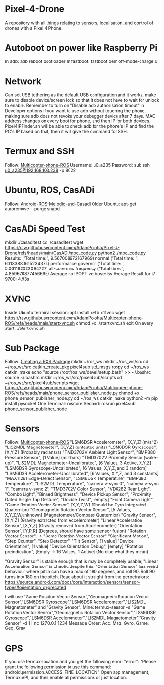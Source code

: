 # Pixel-4-Drone
A repository with all things relating to sensors, localisation, and control of drones with a Pixel 4 Phone.

# Autoboot on power like Raspberry Pi
In adb:
  adb reboot bootloader
In fastboot:
  fastboot oem off-mode-charge 0

# Network
Can set USB tethering as the default USB configuration and it works, make sure to disable device/screen lock so that it does not have to wait for unlock to enable.
Remember to turn on "Disable adb authorisation timout" in Developer options if you want to use adb without touching the phone, making sure adb does not revoke your debugger device after 7 days.
MAC address changes on every boot for phone, and then IP for both devices.
Pixel4IPFinder.sh will be able to check adb for the phone's IP and find the PC's IP based on that, then it will give the command for SSH.

# Termux and SSH
Follow: [Multicopter-phone-ROS](https://raw.githubusercontent.com/AdamPoloha/Multicopter-phone-ROS/refs/heads/main/README.md)
Username: u0_a235
Password: sub
ssh u0_a235@192.168.103.238 -p 8022

# Ubuntu, ROS, CasADi
Follow: [Android-ROS-Melodic-and-Casadi](https://raw.githubusercontent.com/AdamPoloha/Android-ROS-Melodic-and-Casadi/refs/heads/main/README.md)
Older Ubuntu: apt-get autoremove --purge snapd

# CasADi Speed Test
mkdir ./casaditest
cd ./casaditest
wget https://raw.githubusercontent.com/AdamPoloha/Pixel-4-Drone/refs/heads/main/CasADi/mpc_code.py
python2 ./mpc_code.py
Results:
  ('Total time: ', 9.567008972167969) normal
  ('Total time: ', 6.1133880615234375) performance governor
  ('Total time: ', 5.061182022094727) all-core max frequency
  ('Total time: ', 4.859670877456665)
  Average no IPOPT verbose: 5s
Average Result for i7 9700: 4.93s

# XVNC
Inside Ubuntu terminal session:
  apt install xvfb x11vnc
  wget https://raw.githubusercontent.com/AdamPoloha/Multicopter-phone-ROS/refs/heads/main/startxvnc.sh
  chmod +x ./startxvnc.sh
  exit
On every start:
  ./startxvnc.sh

# Sub Package
Follow: [Creating a ROS Package](https://wiki.ros.org/ROS/Tutorials/CreatingPackage)
  mkdir ~/ros_ws
  mkdir ~/ros_ws/src
  cd ~/ros_ws/src
  catkin_create_pkg pixel4sub std_msgs rospy
  cd ~/ros_ws
  catkin_make
  echo "source /root/ros_ws/devel/setup.bash" >> ~/.bashrc
  source ~/.bashrc
  mkdir ~/ros_ws/src/pixel4sub/scripts
  cd ~/ros_ws/src/pixel4sub/scripts
  wget https://raw.githubusercontent.com/AdamPoloha/Multicopter-phone-ROS/refs/heads/main/phone_sensor_publisher_node.py
  chmod +x phone_sensor_publisher_node.py
  cd ~/ros_ws
  catkin_make
  python2 -m pip install pysocket
One Terminal:
  roscore
Second:
  rosrun pixel4sub phone_sensor_publisher_node

# Sensors
Follow: [Multicopter-phone-ROS](https://raw.githubusercontent.com/AdamPoloha/Multicopter-phone-ROS/refs/heads/main/README.md)
  "LSM6DSR Accelerometer", [X,Y,Z] (m/s^2)
  "LIS2MDL Magnetometer", [X,Y,Z] (untested units)
  "LSM6DSR Gyroscope", [X,Y,Z] (Probably radians/s)
  "TMD3702V Ambient Light Sensor",
  "BMP380 Pressure Sensor", [1 Value] (millibars)
  "TMD3702V Proximity Sensor (wake-up)",
  "LIS2MDL Magnetometer-Uncalibrated", [6 Values, 3 Active, X,Y,Z]
  "LSM6DSR Gyroscope-Uncalibrated", [6 Values, X,Y,Z, and 3 random]
  "LSM6DSR Accelerometer-Uncalibrated", [6 Values, X,Y,Z, and 3 constants]
  "MAX11261 Edge-Detect Sensor",
  "LSM6DSR Temperature",
  "BMP380 Temperature",
  "LIS2MDL Temperature",
  "camera v-sync 0",
  "camera v-sync 1",
  "camera v-sync 2",
  "TMD3702V Color Sensor",
  "VD6282 Rear Light",
  "Combo Light",
  "Binned Brightness",
  "Device Pickup Sensor",
  "Proximity Gated Single Tap Gesture",
  "Double Twist", [empty]
  "Front Camera Light",
  "Game Rotation Vector Sensor", [X,Y,Z,W] (Should be Gyro Integrated Quaternion)
  "Geomagnetic Rotation Vector Sensor", [5 Values, X,Y,Z,W,unknown] (Magnetometer/Compass Quaternion)
  "Gravity Sensor", [X,Y,Z] (Gravity extracted from Accelerometer)
  "Linear Acceleration Sensor", [X,Y,Z] (Gravity removed from Accelerometer)
  "Orientation Sensor", [Y,P,R] (Degrees, should have some sensor fusion)
  "Rotation Vector Sensor", -> "Game Rotation Vector Sensor"
  "Significant Motion",
  "Step Counter",
  "Step Detector",
  "Tilt Sensor", [1 value]
  "Device Orientation", [1 value]
  "Device Orientation Debug", [empty]
  "Rotation preindication", [Empty -> 16 Values, 1 Active] (No clue what they mean)

"Gravity Sensor" is stable enough that is may be completely usable, "Linear Acceleration Sensor" is chaotic despite this.
"Orientation Sensor" has weird behaviour where pitch can have a max of 180 degrees, and roll 90. Roll 90 turns into 180 on the pitch. Read about it straight from the perpetrators: https://source.android.com/docs/core/interaction/sensors/sensor-types#orientation_deprecated

I will use "Game Rotation Vector Sensor","Geomagnetic Rotation Vector Sensor","LSM6DSR Gyroscope","LSM6DSR Accelerometer","LIS2MDL Magnetometer" and "Gravity Sensor".
Mine: termux-sensor -s "Game Rotation Vector Sensor","Geomagnetic Rotation Vector Sensor","LSM6DSR Gyroscope","LSM6DSR Accelerometer","LIS2MDL Magnetometer","Gravity Sensor" -d 1 | nc 127.0.0.1 1234
Message Order: Acc, Mag, Gyro, Game, Geo, Grav

# GPS
If you use termux-location and you get the following error:
  "error": "Please grant the following permission to use this command: android.permission.ACCESS_FINE_LOCATION"
Open app management, Termux:API, and then enable all permissions or just location.
